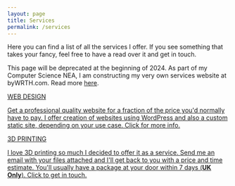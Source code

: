 ```yaml
---
layout: page
title: Services
permalink: /services
---
```


Here you can find a list of all the services I offer. If you see something that takes your fancy, feel free to have a read over it and get in touch.

This page will be deprecated at the beginning of 2024. As part of my Computer Science NEA, I am constructing my very own services website at byWRTH.com. Read more [here](/blog/).
<div>
<a href="/web-design">
<div class="info-box post-list">
    <p class="info-box-title">WEB DESIGN</p>
    <p class="info-box-content">Get a professional quality website for a fraction of the price you'd normally have to pay. I offer creation of websites using WordPress and also a custom static site, depending on your use case. Click for more info.
</p>
</div>
</a>

<a href="mailto:ben@wrth.me?subject=3D Printing Quote">
<div class="info-box post-list">
    <p class="info-box-title">3D PRINTING</p>
    <p class="info-box-content">I love 3D printing so much I decided to offer it as a service. Send me an email with your files attached and I'll get back to you with a price and time estimate. You'll usually have a package at your door within 7 days (<strong>UK Only</strong>). Click to get in touch.
    </p>
</div>
</a>

</div>

